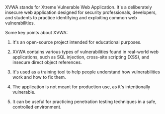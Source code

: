 XVWA stands for Xtreme Vulnerable Web Application. It's a deliberately insecure web application designed for security professionals, developers, and students to practice identifying and exploiting common web vulnerabilities.

Some key points about XVWA:

1. It's an open-source project intended for educational purposes.

2. XVWA contains various types of vulnerabilities found in real-world web applications, such as SQL injection, cross-site scripting (XSS), and insecure direct object references.

3. It's used as a training tool to help people understand how vulnerabilities work and how to fix them.

4. The application is not meant for production use, as it's intentionally vulnerable.

5. It can be useful for practicing penetration testing techniques in a safe, controlled environment.
